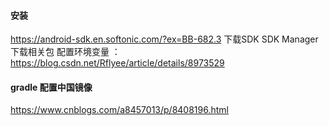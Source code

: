 #### 安装
https://android-sdk.en.softonic.com/?ex=BB-682.3  下载SDK
SDK Manager 下载相关包
配置环境变量 ： https://blog.csdn.net/Rflyee/article/details/8973529

#### gradle 配置中国镜像
https://www.cnblogs.com/a8457013/p/8408196.html
